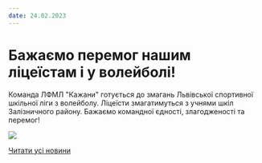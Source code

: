 ```yaml
---
date: 24.02.2023
---
```

# Бажаємо перемог нашим ліцеїстам і у волейболі!

Команда ЛФМЛ "Кажани" готується до змагань Львівської спортивної шкільної ліги з волейболу. Ліцеїсти змагатимуться з учнями шкіл Залізничного району. Бажаємо командної єдності, злагодженості та перемог!

![](/images/blog/бажаємо-перемог-нашим-ліцеїстам-і-у-волейболі/kazhany.png)

[Читати усі новини](/news)
